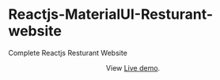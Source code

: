 # Reactjs-MaterialUI-Resturant-website
Complete Reactjs Resturant Website 
<p align="center">
  View <a href="https://65b8cc006a1a57c82a19f2cb--rx-rentals.netlify.app/">Live demo</a>.
 </p>
